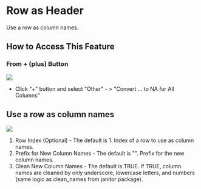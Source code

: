# Row as Header
Use a row as column names.

## How to Access This Feature

### From + (plus) Button
![](images/command-row-as-header-df-menu.png)

* Click "+" button and select "Other" - > "Convert ... to NA for All Columns"

## Use a row as column names

![](images/row_as_header.png)

1. Row Index (Optional) - The default is 1. Index of a row to use as column names.
2. Prefix for New Column Names - The default is "". Prefix for the new column names.
3. Clean New Column Names - The default is TRUE. If TRUE, column names are cleaned by only underscore, lowercase letters, and numbers (same logic as clean_names from janitor package).
